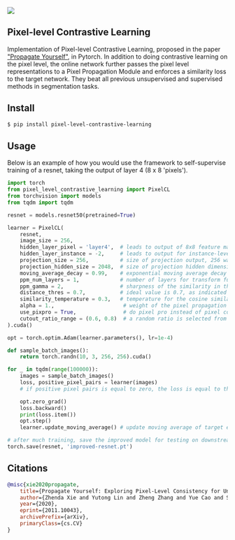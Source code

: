 <img src="./propagate.png"></img>

## Pixel-level Contrastive Learning

Implementation of Pixel-level Contrastive Learning, proposed in the paper <a href="https://arxiv.org/abs/2011.10043">"Propagate Yourself"</a>, in Pytorch. In addition to doing contrastive learning on the pixel level, the online network further passes the pixel level representations to a Pixel Propagation Module and enforces a similarity loss to the target network. They beat all previous unsupervised and supervised methods in segmentation tasks.

## Install

```bash
$ pip install pixel-level-contrastive-learning
```

## Usage

Below is an example of how you would use the framework to self-supervise training of a resnet, taking the output of layer 4 (8 x 8 'pixels').


```python
import torch
from pixel_level_contrastive_learning import PixelCL
from torchvision import models
from tqdm import tqdm

resnet = models.resnet50(pretrained=True)

learner = PixelCL(
    resnet,
    image_size = 256,
    hidden_layer_pixel = 'layer4',  # leads to output of 8x8 feature map for pixel-level learning
    hidden_layer_instance = -2,     # leads to output for instance-level learning
    projection_size = 256,          # size of projection output, 256 was used in the paper
    projection_hidden_size = 2048,  # size of projection hidden dimension, paper used 2048
    moving_average_decay = 0.99,    # exponential moving average decay of target encoder
    ppm_num_layers = 1,             # number of layers for transform function in the pixel propagation module, 1 was optimal
    ppm_gamma = 2,                  # sharpness of the similarity in the pixel propagation module, already at optimal value of 2
    distance_thres = 0.7,           # ideal value is 0.7, as indicated in the paper, which makes the assumption of each feature map's pixel diagonal distance to be 1 (still unclear)
    similarity_temperature = 0.3,   # temperature for the cosine similarity for the pixel contrastive loss
    alpha = 1.,                      # weight of the pixel propagation loss (pixpro) vs pixel CL loss
    use_pixpro = True,               # do pixel pro instead of pixel contrast loss, defaults to pixpro, since it is the best one
    cutout_ratio_range = (0.6, 0.8)  # a random ratio is selected from this range for the random cutout
).cuda()

opt = torch.optim.Adam(learner.parameters(), lr=1e-4)

def sample_batch_images():
    return torch.randn(10, 3, 256, 256).cuda()

for _ in tqdm(range(100000)):
    images = sample_batch_images()
    loss, positive_pixel_pairs = learner(images)
    # if positive pixel pairs is equal to zero, the loss is equal to the instance level loss

    opt.zero_grad()
    loss.backward()
    print(loss.item())
    opt.step()
    learner.update_moving_average() # update moving average of target encoder

# after much training, save the improved model for testing on downstream task
torch.save(resnet, 'improved-resnet.pt')
```

## Citations

```bibtex
@misc{xie2020propagate,
    title={Propagate Yourself: Exploring Pixel-Level Consistency for Unsupervised Visual Representation Learning}, 
    author={Zhenda Xie and Yutong Lin and Zheng Zhang and Yue Cao and Stephen Lin and Han Hu},
    year={2020},
    eprint={2011.10043},
    archivePrefix={arXiv},
    primaryClass={cs.CV}
}
```
